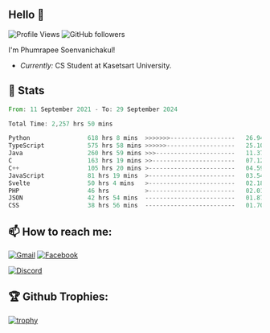 
<h2>Hello 👋</h2> 

![Profile Views](https://komarev.com/ghpvc/?username=Homiez09&label=Profile%20views&color=0e75b6&style=flat)
![GitHub followers](https://img.shields.io/github/followers/HomieZ09.svg?style=social&label=Follow)


I'm Phumrapee Soenvanichakul!

- <i>Currently:</i> CS Student at Kasetsart University.

<h2>👀 Stats</h2>

<!--START_SECTION:waka-->

```rust
From: 11 September 2021 - To: 29 September 2024

Total Time: 2,257 hrs 50 mins

Python                618 hrs 8 mins  >>>>>>>------------------   26.94 %
TypeScript            575 hrs 58 mins >>>>>>-------------------   25.10 %
Java                  260 hrs 59 mins >>>----------------------   11.37 %
C                     163 hrs 19 mins >>-----------------------   07.12 %
C++                   105 hrs 20 mins >------------------------   04.59 %
JavaScript            81 hrs 19 mins  >------------------------   03.54 %
Svelte                50 hrs 4 mins   >------------------------   02.18 %
PHP                   46 hrs          >------------------------   02.01 %
JSON                  42 hrs 54 mins  -------------------------   01.87 %
CSS                   38 hrs 56 mins  -------------------------   01.70 %
```

<!--END_SECTION:waka-->

<h2>📫 How to reach me:</h2>

<a href="mailto:phumrapeesoen1@gmail.com">![Gmail](https://img.shields.io/badge/Gmail-D14836?style=for-the-badge&logo=gmail&logoColor=white)</a> 
<a href="https://web.facebook.com/phumrapee.soenvanichakul.3/">![Facebook](https://img.shields.io/badge/Facebook-4267B2?style=for-the-badge&logo=facebook&logoColor=white)</a>

<a href="https://discord.gg/EWnAEUtFVm">![Discord](https://discord.c99.nl/widget/theme-1/297740667784921089.png)</a> 

<h2>🏆 Github Trophies:</h2>

[![trophy](https://github-profile-trophy.vercel.app/?username=Homiez09&theme=discord&row=1)](https://github.com/ryo-ma/github-profile-trophy)
